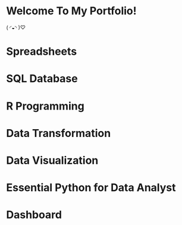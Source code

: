 # Welcome To My Portfolio!
( ◜◒◝ )♡

# Spreadsheets

# SQL Database

# R Programming

# Data Transformation

# Data Visualization

# Essential Python for Data Analyst

# Dashboard
